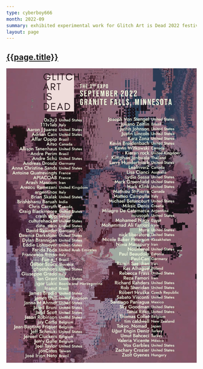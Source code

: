 ```yaml
---
type: cyberboy666
month: 2022-09
summary: exhibited experimental work for Glitch Art is Dead 2022 festival, Minnesota
layout: page
---
```


## [ {{page.title}} ]({{page.url}})

![image](/images/cyberboy666/gaid-1.jpg)
